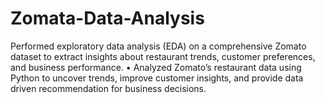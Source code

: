 # Zomata-Data-Analysis
Performed exploratory data analysis (EDA) on a comprehensive Zomato dataset to extract insights about  restaurant trends, customer preferences, and business performance. • Analyzed Zomato’s restaurant data using Python to uncover trends, improve customer insights, and provide data driven recommendation for business decisions.
